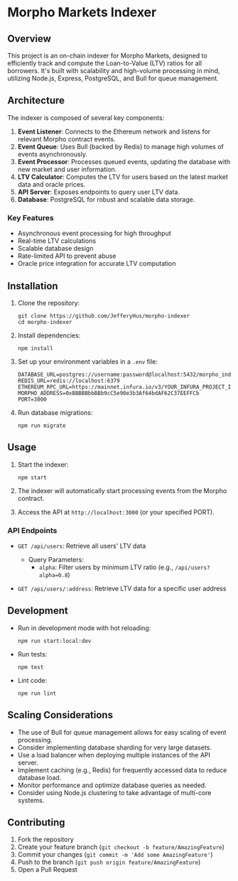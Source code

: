 # Morpho Markets Indexer

## Overview

This project is an on-chain indexer for Morpho Markets, designed to efficiently track and compute the Loan-to-Value (LTV) ratios for all borrowers. It's built with scalability and high-volume processing in mind, utilizing Node.js, Express, PostgreSQL, and Bull for queue management.

## Architecture

The indexer is composed of several key components:

1. **Event Listener**: Connects to the Ethereum network and listens for relevant Morpho contract events.
2. **Event Queue**: Uses Bull (backed by Redis) to manage high volumes of events asynchronously.
3. **Event Processor**: Processes queued events, updating the database with new market and user information.
4. **LTV Calculator**: Computes the LTV for users based on the latest market data and oracle prices.
5. **API Server**: Exposes endpoints to query user LTV data.
6. **Database**: PostgreSQL for robust and scalable data storage.

### Key Features

- Asynchronous event processing for high throughput
- Real-time LTV calculations
- Scalable database design
- Rate-limited API to prevent abuse
- Oracle price integration for accurate LTV computation

## Installation

1. Clone the repository:
   ```
   git clone https://github.com/JefferyHus/morpho-indexer
   cd morpho-indexer
   ```

2. Install dependencies:
   ```
   npm install
   ```

3. Set up your environment variables in a `.env` file:
   ```
   DATABASE_URL=postgres://username:password@localhost:5432/morpho_indexer
   REDIS_URL=redis://localhost:6379
   ETHEREUM_RPC_URL=https://mainnet.infura.io/v3/YOUR_INFURA_PROJECT_ID
   MORPHO_ADDRESS=0xBBBBBbbBBb9cC5e90e3b3Af64bdAF62C37EEFFCb
   PORT=3000
   ```

4. Run database migrations:
   ```
   npm run migrate
   ```

## Usage

1. Start the indexer:
   ```
   npm start
   ```

2. The indexer will automatically start processing events from the Morpho contract.

3. Access the API at `http://localhost:3000` (or your specified PORT).

### API Endpoints

- `GET /api/users`: Retrieve all users' LTV data
  - Query Parameters:
    - `alpha`: Filter users by minimum LTV ratio (e.g., `/api/users?alpha=0.8`)

- `GET /api/users/:address`: Retrieve LTV data for a specific user address

## Development

- Run in development mode with hot reloading:
  ```
  npm run start:local:dev
  ```

- Run tests:
  ```
  npm test
  ```

- Lint code:
  ```
  npm run lint
  ```

## Scaling Considerations

- The use of Bull for queue management allows for easy scaling of event processing.
- Consider implementing database sharding for very large datasets.
- Use a load balancer when deploying multiple instances of the API server.
- Implement caching (e.g., Redis) for frequently accessed data to reduce database load.
- Monitor performance and optimize database queries as needed.
- Consider using Node.js clustering to take advantage of multi-core systems.

## Contributing

1. Fork the repository
2. Create your feature branch (`git checkout -b feature/AmazingFeature`)
3. Commit your changes (`git commit -m 'Add some AmazingFeature'`)
4. Push to the branch (`git push origin feature/AmazingFeature`)
5. Open a Pull Request
